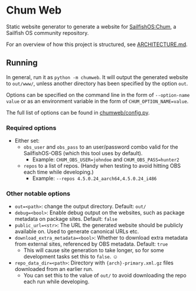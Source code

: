 # Chum Web
Static website generator to generate a website for [SailfishOS:Chum](https://github.com/sailfishos-chum/), a Sailfish OS community repository.

For an overview of how this project is structured, see [ARCHITECTURE.md](ARCHITECTURE.md).

## Running
In general, run it as `python -m chumweb`.  It will output the generated website to `out/www/`,
unless another directory has been specified by the option `out`.

Options can be specified on the command line in the form of `--option-name value` or
as an environment variable in the form of `CHUM_OPTION_NAME=value`.

The full list of options can be found in [chumweb/config.py](chumweb/config.py).

### Required options
* Either set:
  * `obs_user` and `obs_pass` to an user/password combo valid for the SailfishOS-OBS (which this tool uses by default).
    * Example: `CHUM_OBS_USER=johndoe` and `CHUM_OBS_PASS=hunter2`
  * `repos` to a list of repos.  (Handy when testing to avoid hitting OBS each time while developing.)
    * Example: `--repos 4.5.0.24_aarch64,4.5.0.24_i486`

### Other notable options
* `out=<path>`: change the output directory. Default: `out/`
* `debug=<bool>`: Enable debug output on the websites, such as package metadata on package sites.  Default: `false`
* `public_url=<str>`: The URL the generated website should be publicly available on.  Used to generate canonical URLs etc.
* `download_extra_metadata=<bool>`: Whether to download extra metadata from external sites, referenced by OBS metadata.  Default: `true`
  * This will cause site generation to take longer, so for some development tasks set this to `false`. ☺
* `repo_data_dir=<path>`: Directory with `{arch}-primary.xml.gz` files downloaded from an earlier run. 
  * You can set this to the value of `out/` to avoid downloading the repo each run while developing.

